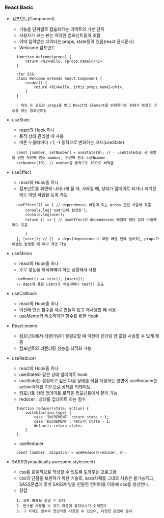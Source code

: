 ### React Basic

- 컴포넌트(Component)

  - 기능을 단위별로 캡슐화하는 리액트의 기본 단위
  - 사용자가 보는 뷰는 이러한 컴포넌트들의 조합
  - 이때 입력받는 데이터는 props, state등이 있음(react 공식문서)
  - Welcome 컴포넌트

  ```
    function Welcome(props) {
        return <h1>Hello, {props.name}</h1>
    }

    :for ES6
    class Welcome extends React.Component {
        render() {
            return <h1>Hello, {this.props.name}</h1>;
        }
    }

    - 위의 두 코드는 props를 받고 React의 Element를 반환한다는 점에서 동일한 기능을 하는 컴포넌트임
  ```

- useState

  - react의 Hook 하나
  - 동적 상태 관리할 때 사용
  - 버튼 누를때마다 +1, -1 동적으로 변화하는 코드(useState)

  ```
    const [number, setNumber] = useState(0); // - useState호출 시 배열을 반환 첫번째 원소 number, 두번째 원소 setNumber
    setNumber(10); // number을 동적으로 10으로 바꿔줌
  ```

- useEffect

  - react의 Hook중 하나
  - 컴포넌트를 화면에 나타나게 될 때, 사라질 때, 상태가 업데이트 되거나 되기전에도 어떤 작업을 등록 가능

  ```
    useEffect(() => { // dependences 배열에 있는 props 관련 처음에 호출
        console.log('user값이 설정됨');
        console.log(user);
        return () => { // useEffect의 dependences 배열에 해당 값이 바뀔때마다 호출

        }
    }, [user]); // [] -> deps(dependences) 해당 배열 안에 들어있는 props가 이벤트 발생할 때 마다 작업 가능
  ```

- useMemo

  - react의 Hook중 하나
  - 주로 성능을 최적화해야 하는 상황에서 사용

  ```
    useMemo(() => test(), [users]);
    // deps에 들은 users가 바뀔때마다 test() 호출
  ```

- useCallback

  - react의 Hook중 하나
  - 이전에 만든 함수를 새로 만들지 않고 재사용할 때 사용
  - useMemo와 비슷하지만 함수를 위한 Hook

- React.memo

  - 컴포넌트에서 리렌더링이 불필요할 때 이전에 렌더링 한 값을 사용할 수 있게 해줌
  - 컴포넌트의 리렌더링 성능을 최적화 가능

- useReducer

  - react의 Hook중 하나
  - useState와 같은 상태 업데이트 hook
  - ussState는 설정하고 싶은 다음 상태를 직접 지정하는 반면에 useReducer은 action객체를 기반으로 상태를 업데이트
  - 컴포넌트 상태 업데이트 로직을 컴포넌트에서 분리 가능
  - reducer : 상태를 업데이트 하는 함수

  ```
    function reducer(state, action) {
        switch(action.type) {
            case 'INCREMENT: return state + 1;
            case 'DECREMENT': return state - 1;
            default: return state;
        }
    }
  ```

  - useReducer

  ```
    const [number, dispatch] = useReducer(reducer, 0);
  ```

- SASS(Syntactically awesome stylesheet)
  - css를 효율적으로 작성할 수 있도록 도와주는 프로그램
  - css의 단점을 보완하기 위한 기술로, sass자체를 그대로 사용은 불가능하고, SASS문법에 맞게 SASS파일을 만들면 컨버터를 이용해 css를 생성한다.
  - 장점
  ```
    1. 코드 중복을 줄일 수 있다
    2. 변수를 사용할 수 있기 때문에 유지보수가 쉬워진다
    3. 그 외에도 함수와 연산자를 사용할 수 있으며, 다양한 문법이 존재
  ```
